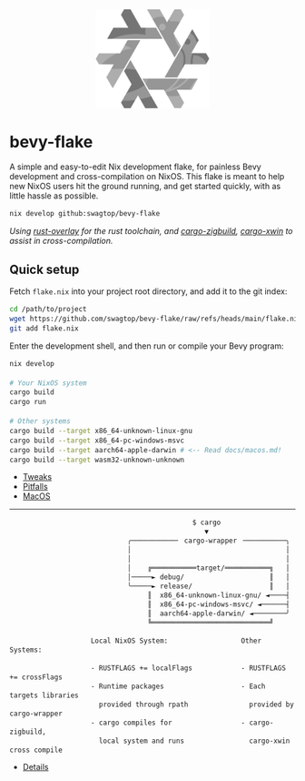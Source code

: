 <div align="center"> <img src="bevy-flake.svg" width="200"/> </div>

# bevy-flake

A simple and easy-to-edit Nix development flake,
for painless Bevy development and cross-compilation on NixOS.
This flake is meant to help new NixOS users hit the ground running,
and get started quickly, with as little hassle as possible.

```sh
nix develop github:swagtop/bevy-flake
```

*Using [rust-overlay][overlay] for the rust toolchain,
and [cargo-zigbuild][zigbuild], [cargo-xwin](xwin) to assist in
cross-compilation.*

[overlay]: https://github.com/oxalica/rust-overlay/
[zigbuild]: https://github.com/rust-cross/cargo-zigbuild
[xwin]: https://github.com/rust-cross/cargo-xwin

## Quick setup

Fetch `flake.nix` into your project root directory, and add it to the git index:

```sh
cd /path/to/project
wget https://github.com/swagtop/bevy-flake/raw/refs/heads/main/flake.nix
git add flake.nix
```

Enter the development shell, and then run or compile your Bevy program:

```sh
nix develop

# Your NixOS system
cargo build
cargo run

# Other systems
cargo build --target x86_64-unknown-linux-gnu
cargo build --target x86_64-pc-windows-msvc
cargo build --target aarch64-apple-darwin # <-- Read docs/macos.md!
cargo build --target wasm32-unknown-unknown
```

- [Tweaks](docs/tweaks.md)
- [Pitfalls](docs/pitfalls.md)
- [MacOS](docs/macos.md)

---
```
                                             $ cargo
                                                ▼
                             ╭───────────╴ cargo-wrapper ╶──────────╮
                             │                                      │
                             │                                      │
                             │    ╔═══════════target/═══════════╗   │  
                             │─────► debug/                     ║   │  
                             ╰─────► release/                   ║   │  
                                  ║  x86_64-unknown-linux-gnu/ ◄────┤ 
                                  ║  x86_64-pc-windows-msvc/ ◄──────┤ 
                                  ║  aarch64-apple-darwin/ ◄────────╯   
                                  ╚═════════════════════════════╝     

                    Local NixOS System:                  Other Systems: 

                    - RUSTFLAGS += localFlags            - RUSTFLAGS += crossFlags
                    - Runtime packages                   - Each targets libraries 
                      provided through rpath               provided by cargo-wrapper 
                    - cargo compiles for                 - cargo-zigbuild, 
                      local system and runs                cargo-xwin cross compile
```
- [Details](docs/details.md)
